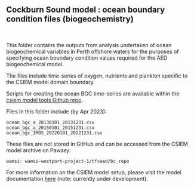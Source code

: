 ## Cockburn Sound model : ocean boundary condition files (biogeochemistry)

<br>

This folder contains the outputs from analysis undertaken of ocean biogeochemical variables in Perth offshore waters for the purposes of specifying ocean boundary condition values required for the AED biogeochemical model.

The files include time-series of oxygen, nutrients and plankton specific to the CSIEM model domain boundary.

Scripts for creating the ocean BGC time-series are available within the [csiem model tools Github repo](https://github.com/AquaticEcoDynamics/csiem_model_tools/tree/main/preprocess/obc).

Files in this folder include (by Apr 2023):

```
ocean_bgc_a_20130101_20131231.csv
ocean_bgc_a_20150101_20151231.csv
ocean_bgc_IMOS_20220101_20221231.csv
```

These files are not stored in GitHub and can be accessed from the CSIEM model archive on Pawsey:

```
wamsi: wamsi-westport-project-1/tfvaed/bc_repo
```

For more information on the CSIEM model setup, please visit the model documentation [here](https://aquaticecodynamics.github.io/csiem-science/) (note: currently under development).
